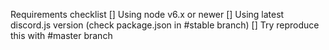 <!-- **Having problem but that doesn't look like a bug or it isn't bug?**
Join https://discord.gg/bRCvFy9 -->

<!-- **Wanna report a bug?**
Make sure you check and test all requirements in checklist bellow.
If you still occur the bug with all requirements checked delete this template and give us information about bug -->

Requirements checklist
[] Using node v6.x or newer
[] Using latest discord.js version (check package.json in #stable branch)
[] Try reproduce this with #master branch
